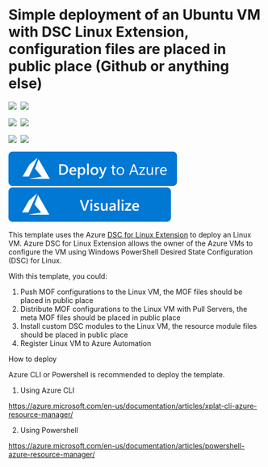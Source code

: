 # Simple deployment of an Ubuntu VM with DSC Linux Extension, configuration files are placed in public place (Github or anything else)

<IMG SRC="https://azurequickstartsservice.blob.core.windows.net/badges/201-dsc-linux-public-storage-on-ubuntu/PublicLastTestDate.svg" />&nbsp;
<IMG SRC="https://azurequickstartsservice.blob.core.windows.net/badges/201-dsc-linux-public-storage-on-ubuntu/PublicDeployment.svg" />&nbsp;

<IMG SRC="https://azurequickstartsservice.blob.core.windows.net/badges/201-dsc-linux-public-storage-on-ubuntu/FairfaxLastTestDate.svg" />&nbsp;
<IMG SRC="https://azurequickstartsservice.blob.core.windows.net/badges/201-dsc-linux-public-storage-on-ubuntu/FairfaxDeployment.svg" />&nbsp;

<IMG SRC="https://azurequickstartsservice.blob.core.windows.net/badges/201-dsc-linux-public-storage-on-ubuntu/BestPracticeResult.svg" />&nbsp;
<IMG SRC="https://azurequickstartsservice.blob.core.windows.net/badges/201-dsc-linux-public-storage-on-ubuntu/CredScanResult.svg" />&nbsp;

<a href="https://portal.azure.com/#create/Microsoft.Template/uri/https%3A%2F%2Fraw.githubusercontent.com%2FAzure%2Fazure-quickstart-templates%2Fmaster%2F201-dsc-linux-public-storage-on-ubuntu%2Fazuredeploy.json" target="_blank">
    <img src="https://raw.githubusercontent.com/Azure/azure-quickstart-templates/master/1-CONTRIBUTION-GUIDE/images/deploytoazure.svg?sanitize=true"/>
</a>
<a href="http://armviz.io/#/?load=https%3A%2F%2Fraw.githubusercontent.com%2FAzure%2Fazure-quickstart-templates%2Fmaster%2F201-dsc-linux-public-storage-on-ubuntu%2Fazuredeploy.json" target="_blank">
    <img src="https://raw.githubusercontent.com/Azure/azure-quickstart-templates/master/1-CONTRIBUTION-GUIDE/images/visualizebutton.svg?sanitize=true"/>
</a>

This template uses the Azure [DSC for Linux Extension](https://github.com/Azure/azure-linux-extensions/tree/master/DSC) to deploy an Linux VM. Azure DSC for Linux Extension allows the owner of the Azure VMs to configure the VM using Windows PowerShell Desired State Configuration (DSC) for Linux.

With this template, you could:

1. Push MOF configurations to the Linux VM, the MOF files should be placed in public place
2. Distribute MOF configurations to the Linux VM with Pull Servers, the meta MOF files should be placed in public place
3. Install custom DSC modules to the Linux VM, the resource module files should be placed in public place
4. Register Linux VM to Azure Automation

How to deploy

Azure CLI or Powershell is recommended to deploy the template.

1. Using Azure CLI

  https://azure.microsoft.com/en-us/documentation/articles/xplat-cli-azure-resource-manager/

2. Using Powershell

  https://azure.microsoft.com/en-us/documentation/articles/powershell-azure-resource-manager/

